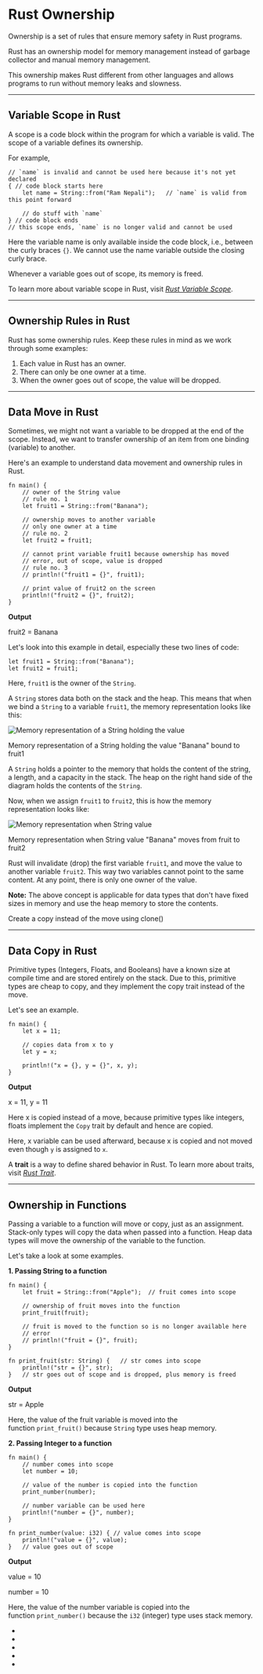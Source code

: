 # Rust Ownership

Ownership is a set of rules that ensure memory safety in Rust programs.

Rust has an ownership model for memory management instead of garbage collector and manual memory management.

This ownership makes Rust different from other languages and allows programs to run without memory leaks and slowness.

---

## Variable Scope in Rust

A scope is a code block within the program for which a variable is valid. The scope of a variable defines its ownership.

For example,

```
// `name` is invalid and cannot be used here because it's not yet declared
{ // code block starts here
    let name = String::from("Ram Nepali");   // `name` is valid from this point forward
    
    // do stuff with `name`
} // code block ends
// this scope ends, `name` is no longer valid and cannot be used
```

Here the variable name is only available inside the code block, i.e., between the curly braces `{}`. We cannot use the name variable outside the closing curly brace.

Whenever a variable goes out of scope, its memory is freed.

To learn more about variable scope in Rust, visit [_Rust Variable Scope_](https://www.programiz.com/rust/variable-scope).

---

## Ownership Rules in Rust

Rust has some ownership rules. Keep these rules in mind as we work through some examples:

1. Each value in Rust has an owner.
2. There can only be one owner at a time.
3. When the owner goes out of scope, the value will be dropped.

---

## Data Move in Rust

Sometimes, we might not want a variable to be dropped at the end of the scope. Instead, we want to transfer ownership of an item from one binding (variable) to another.

Here's an example to understand data movement and ownership rules in Rust.

```
fn main() {
    // owner of the String value
    // rule no. 1 
    let fruit1 = String::from("Banana");
    
    // ownership moves to another variable
    // only one owner at a time
    // rule no. 2
    let fruit2 = fruit1;
    
    // cannot print variable fruit1 because ownership has moved
    // error, out of scope, value is dropped
    // rule no. 3
    // println!("fruit1 = {}", fruit1);
    
    // print value of fruit2 on the screen
    println!("fruit2 = {}", fruit2);
}
```

**Output**

fruit2 = Banana

Let's look into this example in detail, especially these two lines of code:

```
let fruit1 = String::from("Banana");
let fruit2 = fruit1;
```

Here, `fruit1` is the owner of the `String`.

A `String` stores data both on the stack and the heap. This means that when we bind a `String` to a variable `fruit1`, the memory representation looks like this:

![Memory representation of a String holding the value](https://www.programiz.com/sites/tutorial2program/files/rust-memory-representation-of-string.png "Memory representation of a String holding the value")

Memory representation of a String holding the value "Banana" bound to fruit1

A `String` holds a pointer to the memory that holds the content of the string, a length, and a capacity in the stack. The heap on the right hand side of the diagram holds the contents of the `String`.

Now, when we assign `fruit1` to `fruit2`, this is how the memory representation looks like:

![Memory representation when String value](https://www.programiz.com/sites/tutorial2program/files/rust-memory-representation-of-a-move.png "Memory representation when String value")

Memory representation when String value "Banana" moves from fruit to fruit2

Rust will invalidate (drop) the first variable `fruit1`, and move the value to another variable `fruit2`. This way two variables cannot point to the same content. At any point, there is only one owner of the value.

**Note:** The above concept is applicable for data types that don't have fixed sizes in memory and use the heap memory to store the contents.

Create a copy instead of the move using clone()

---

## Data Copy in Rust

Primitive types (Integers, Floats, and Booleans) have a known size at compile time and are stored entirely on the stack. Due to this, primitive types are cheap to copy, and they implement the copy trait instead of the move.

Let's see an example.

```
fn main() {
    let x = 11;
    
    // copies data from x to y 
    let y = x;

    println!("x = {}, y = {}", x, y);
}
```

**Output**

x = 11, y = 11

Here x is copied instead of a move, because primitive types like integers, floats implement the `Copy` trait by default and hence are copied.

Here, x variable can be used afterward, because x is copied and not moved even though `y` is assigned to `x`.

A **trait** is a way to define shared behavior in Rust. To learn more about traits, visit [_Rust Trait_](https://www.programiz.com/rust/trait).

---

## Ownership in Functions

Passing a variable to a function will move or copy, just as an assignment. Stack-only types will copy the data when passed into a function. Heap data types will move the ownership of the variable to the function.

Let's take a look at some examples.

**1. Passing String to a function**

```
fn main() {
    let fruit = String::from("Apple");  // fruit comes into scope
    
    // ownership of fruit moves into the function
    print_fruit(fruit);
    
    // fruit is moved to the function so is no longer available here
    // error
    // println!("fruit = {}", fruit);
}

fn print_fruit(str: String) {   // str comes into scope
    println!("str = {}", str);
}   // str goes out of scope and is dropped, plus memory is freed
```

**Output**

str = Apple

Here, the value of the fruit variable is moved into the function `print_fruit()` because `String` type uses heap memory.

**2. Passing Integer to a function**

```
fn main() {
    // number comes into scope
    let number = 10;
    
    // value of the number is copied into the function
    print_number(number);
    
    // number variable can be used here
    println!("number = {}", number);
}

fn print_number(value: i32) { // value comes into scope
    println!("value = {}", value);
}   // value goes out of scope
```

**Output**

value = 10

number = 10

Here, the value of the number variable is copied into the function `print_number()` because the `i32` (integer) type uses stack memory.

- [](https://www.programiz.com/rust/ownership#variable-scope)
- [](https://www.programiz.com/rust/ownership#rules)
- [](https://www.programiz.com/rust/ownership#data-move)
- [](https://www.programiz.com/rust/ownership#data-copy)
- [](https://www.programiz.com/rust/ownership#ownership-in-functions)